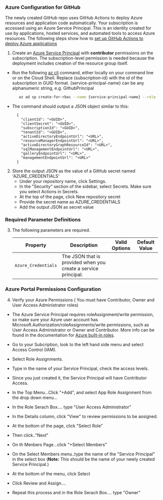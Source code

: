 ### Azure Configuration for GitHub  

The newly created GitHub repo uses GitHub Actions to deploy Azure resources and application code automatically. Your subscription is accessed using an Azure Service Principal. This is an identity created for use by applications, hosted services, and automated tools to access Azure resources. The following steps show how to [set up GitHub Actions to deploy Azure applications](https://github.com/Azure/actions-workflow-samples/blob/master/assets/create-secrets-for-GitHub-workflows.md)

1. Create an [Azure Service Principal](https://docs.microsoft.com/en-us/cli/azure/create-an-azure-service-principal-azure-cli) with **contributor** permissions on the subscription. The subscription-level permission is needed because the deployment includes creation of the resource group itself.
 * Run the following [az cli](https://docs.microsoft.com/en-us/cli/azure/?view=azure-cli-latest) command, either locally on your command line or on the Cloud Shell. 
   Replace {subscription-id} with the id of the subscription in GUID format. {service-principal-name} can be any alphanumeric string, e.g. GithubPrincipal
    ```bash  
       az ad sp create-for-rbac --name {service-principal-name} --role contributor --scopes /subscriptions/{subscription-id} --sdk-auth      
    ```
 * The command should output a JSON object similar to this:
    ```
      {
        "clientId": "<GUID>",
        "clientSecret": "<GUID>",
        "subscriptionId": "<GUID>",
        "tenantId": "<GUID>",
        "activeDirectoryEndpointUrl": "<URL>",
        "resourceManagerEndpointUrl": "<URL>",
        "activeDirectoryGraphResourceId": "<URL>",
        "sqlManagementEndpointUrl": "<URL>",
        "galleryEndpointUrl": "<URL>",
        "managementEndpointUrl": "<URL>"
      }
    ```
2. Store the output JSON as the value of a GitHub secret named 'AZURE_CREDENTIALS'
   + Under your repository name, click Settings. 
   + In the "Security" section of the sidebar, select Secrets. Make sure you select Actions in Secrets.
   + At the top of the page, click New repository secret
   + Provide the secret name as AZURE_CREDENTIALS
   + Add the output JSON as secret value
  
### Required Parameter Definitions 

3. The following  parameters are required.

   | Property | Description | Valid Options | Default Value |
   |----------|-------------|---------------|---------------|
   | `Azure_Credentials` | The JSON that is provided when you create a service principal. | |


### Azure Portal Permissions Configuration

4. Verify your Azure Permissions ( You must have Contributor, Owner and User Access Administrator roles)
      
  * The Azure Service Principal requires roleAssignment/write permission, so make sure your Azure user account has Microsoft.Authorization/roleAssignments/write permissions, such as User Access Administrator or Owner and Contributor. More info can be found in the documentation for [Azure built-in roles](https://learn.microsoft.com/en-us/azure/role-based-access-control/built-in-roles).

  + Go to your Subcription, look to the left hand side menu and select Access Control (IAM).

  + Select Role Assignments.

  + Type in the name of your Service Principal, check the access levels.

  + Since you just created it, the Service Principal will have Contributor Access.

  + In the Top Menu...Click "+Add", and select App Role Assignment from the drop down menu...

  + In the Role Serach Box.... type "User Access Administrator"

  + In the Details column, click "View" to review permissions to be assigned.

  + At the bottom of the page, click "Select Role"

  + Then click.."Next"

  + On th Menbers Page...click "+Select Members"

  + On the Select Members menu..type the name of the "Service Principal" in the select box (**Note:** This should be the name of your newly created Service Principal.)

  + At the bottom of the menu, click Select

  + Click Review and Assign....

  + Repeat this process and in the Role Serach Box.... type "Owner"


